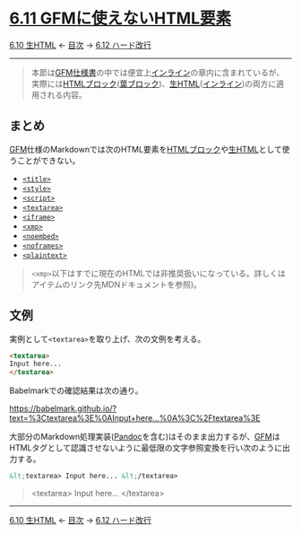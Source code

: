 # [6.11 GFMに使えないHTML要素](https://higuma.github.io/github-flabored-markdown/#disallowed-raw-html-extension-)

[6.10 生HTML](raw-html.md)
← [目次](index.md) →
[6.12 ハード改行](hard-line-breaks.md)

------------------------------------------------------------------------

> 本節は[GFM仕様書]の中では便宜上[インライン]の章内に含まれているが、実際には[HTMLブロック]\([葉ブロック])、[生HTML]\([インライン])の両方に適用される内容。

## まとめ

[GFM]仕様のMarkdownでは次のHTML要素を[HTMLブロック]や[生HTML]として使うことができない。

* [`<title>`](https://developer.mozilla.org/ja/docs/Web/HTML/Element/title)
* [`<style>`](https://developer.mozilla.org/ja/docs/Web/HTML/Element/style)
* [`<script>`](https://developer.mozilla.org/ja/docs/Web/HTML/Element/script)
* [`<textarea>`](https://developer.mozilla.org/ja/docs/Web/HTML/Element/textarea)
* [`<iframe>`](https://developer.mozilla.org/ja/docs/Web/HTML/Element/iframe)
* [`<xmp>`](https://developer.mozilla.org/ja/docs/Web/HTML/Element/xmp)
* [`<noembed>`](https://developer.mozilla.org/ja/docs/Web/HTML/Element/noembed)
* [`<noframes>`](https://developer.mozilla.org/ja/docs/Web/HTML/Element/noframes)
* [`<plaintext>`](https://developer.mozilla.org/ja/docs/Web/HTML/Element/plaintext)

> `<xmp>`以下はすでに現在のHTMLでは非推奨扱いになっている。詳しくはアイテムのリンク先MDNドキュメントを参照)。

## 文例

実例として`<textarea>`を取り上げ、次の文例を考える。

```markdown
<textarea>
Input here...
</textarea>
```

Babelmarkでの確認結果は次の通り。

https://babelmark.github.io/?text=%3Ctextarea%3E%0AInput+here...%0A%3C%2Ftextarea%3E

大部分のMarkdown処理実装([Pandoc]を含む)はそのまま出力するが、[GFM]はHTMLタグとして認識させないように最低限の文字参照変換を行い次のように出力する。

```markdown
&lt;textarea> Input here... &lt;/textarea>
```

> &lt;textarea> Input here... &lt;/textarea>

------------------------------------------------------------------------

[6.10 生HTML](raw-html.md)
← [目次](index.md) →
[6.12 ハード改行](hard-line-breaks.md)

[CommonMark]: introduction.md#commonmark
[GFM]: introduction.md#11-github-flavored-markdownとは
[GFM仕様書]: https://higuma.github.io/github-flabored-markdown/
[HTMLブロック]: html-blocks.md
[Pandoc]: https://pandoc.org/
[インライン]: inlines.md
[葉ブロック]: leaf-blocks.md
[生HTML]: raw-html.md

